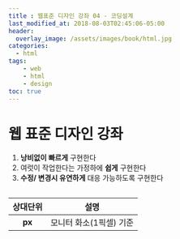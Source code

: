 ```yaml
---
title : 웹표준 디자인 강좌 04 - 코딩설계
last_modified_at: 2018-08-03T02:45:06-05:00
header:
  overlay_image: /assets/images/book/html.jpg
categories:
  - html
tags: 
    - web
    - html
    - design
toc: true 
---
```



# 웹 표준 디자인 강좌

1. **낭비없이 빠르게** 구현한다
2. 여럿이 작업한다는 가정하에 **쉽게** 구현한다
3. **수정/ 변경시 유연하게** 대응 가능하도록 구현한다


<figure class="align-center">
  <img src="https://www.yeonghoey.com/css/_img/screenshot_2018-03-01_15-51-32.png" alt="">
  <figcaption></figcaption>
</figure>

| 상대단위 |         설명                       |
|:--------:|:----------------------------------:|
| **px**   | 모니터 화소(1픽셀) 기준            |
